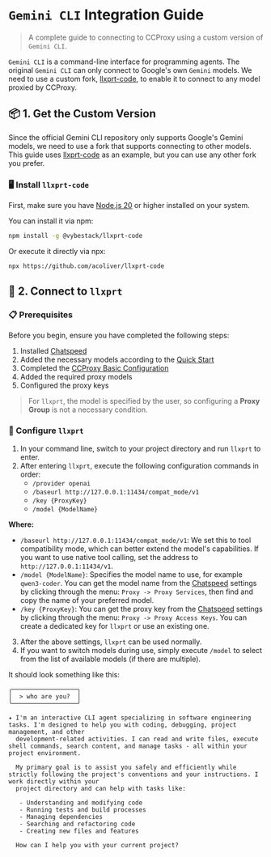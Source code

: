 # `Gemini CLI` Integration Guide

> A complete guide to connecting to CCProxy using a custom version of `Gemini CLI`.

`Gemini CLI` is a command-line interface for programming agents. The original `Gemini CLI` can only connect to Google's own `Gemini` models. We need to use a custom fork, [llxprt-code](https://github.com/acoliver/llxprt-code), to enable it to connect to any model proxied by CCProxy.

## 📦 1. Get the Custom Version

Since the official Gemini CLI repository only supports Google's Gemini models, we need to use a fork that supports connecting to other models. This guide uses [llxprt-code](https://github.com/acoliver/llxprt-code) as an example, but you can use any other fork you prefer.

### 🖥️ Install `llxprt-code`

First, make sure you have [Node.js 20](https://nodejs.org/en/download) or higher installed on your system.

You can install it via npm:

```sh
npm install -g @vybestack/llxprt-code
```

Or execute it directly via npx:

```sh
npx https://github.com/acoliver/llxprt-code
```

## 🔌 2. Connect to `llxprt`

### 📋 Prerequisites

Before you begin, ensure you have completed the following steps:

1. Installed [Chatspeed](../guide/installation.md)
2. Added the necessary models according to the [Quick Start](../guide/quickStart.md)
3. Completed the [CCProxy Basic Configuration](configuration.md)
4. Added the required proxy models
5. Configured the proxy keys

> For `llxprt`, the model is specified by the user, so configuring a **Proxy Group** is not a necessary condition.

### 📝 Configure `llxprt`

1. In your command line, switch to your project directory and run `llxprt` to enter.
2. After entering `llxprt`, execute the following configuration commands in order:
   - `/provider openai`
   - `/baseurl http://127.0.0.1:11434/compat_mode/v1`
   - `/key {ProxyKey}`
   - `/model {ModelName}`

**Where:**

- `/baseurl http://127.0.0.1:11434/compat_mode/v1`: We set this to tool compatibility mode, which can better extend the model's capabilities. If you want to use native tool calling, set the address to `http://127.0.0.1:11434/v1`.
- `/model {ModelName}`: Specifies the model name to use, for example `qwen3-coder`. You can get the model name from the [Chatspeed](https://chatspeed.aidyou.ai) settings by clicking through the menu: `Proxy -> Proxy Services`, then find and copy the name of your preferred model.
- `/key {ProxyKey}`: You can get the proxy key from the [Chatspeed](https://chatspeed.aidyou.ai) settings by clicking through the menu: `Proxy -> Proxy Access Keys`. You can create a dedicated key for `llxprt` or use an existing one.

3. After the above settings, `llxprt` can be used normally.
4. If you want to switch models during use, simply execute `/model` to select from the list of available models (if there are multiple).

It should look something like this:

```shell
╭──────────────────╮
│  > who are you?  │
╰──────────────────╯

✦ I'm an interactive CLI agent specializing in software engineering tasks. I'm designed to help you with coding, debugging, project management, and other
  development-related activities. I can read and write files, execute shell commands, search content, and manage tasks - all within your project environment.

  My primary goal is to assist you safely and efficiently while strictly following the project's conventions and your instructions. I work directly within your
  project directory and can help with tasks like:

   - Understanding and modifying code
   - Running tests and build processes
   - Managing dependencies
   - Searching and refactoring code
   - Creating new files and features

  How can I help you with your current project?
```
